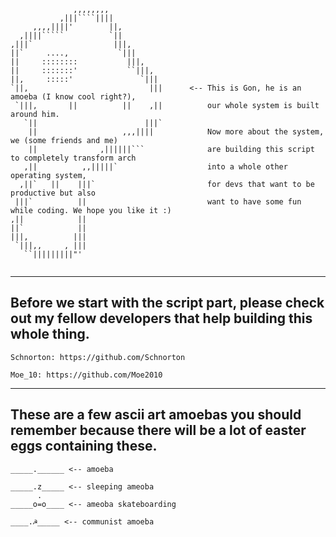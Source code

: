 ``` 
              ,,,,,,,,
           ,|||````||||
     ,,,,||||'        ||,
  ,||||`````          `||
,|||`                  |||,
||`     ....,           `|||
||     ::::::::           |||,
||     :::::::'           ``|||,
||,     :::::'               `|||
`||,                           |||      <-- This is Gon, he is an amoeba (I know cool right?),
 `|||,       ||          ||    ,||          our whole system is built around him.
   `||                        |||`          
    ||                   ,,,||||            Now more about the system, we (some friends and me)
    ||              ,||||||```              are building this script to completely transform arch
   ,||          ,,|||||`                    into a whole other operating system,
  ,||`   ||    |||`                         for devs that want to be productive but also
 |||`          ||                           want to have some fun while coding. We hope you like it :)
,||            ||
||`            ||
|||,          |||
 `|||,,     , |||
   ``|||||||||"'


``` 
---
Before we start with the script part, please check out my fellow developers that help building this whole thing.
---
```
Schnorton: https://github.com/Schnorton

Moe_10: https://github.com/Moe2010
```

---
These are a few ascii art amoebas you should remember because there will be a lot of easter eggs
containing these.
---

```
_____.______ <-- amoeba

_____.z_____ <-- sleeping ameoba
      .
_____o=o____ <-- ameoba skateboarding

____.☭_____ <-- communist amoeba
```